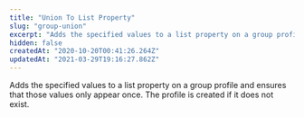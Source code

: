 ```yaml
---
title: "Union To List Property"
slug: "group-union"
excerpt: "Adds the specified values to a list property on a group profile and ensures that those values only appear once. The profile is created if it does not exist."
hidden: false
createdAt: "2020-10-20T00:41:26.264Z"
updatedAt: "2021-03-29T19:16:27.862Z"
---
```

Adds the specified values to a list property on a group profile and ensures that those values only appear once. The profile is created if it does not exist.